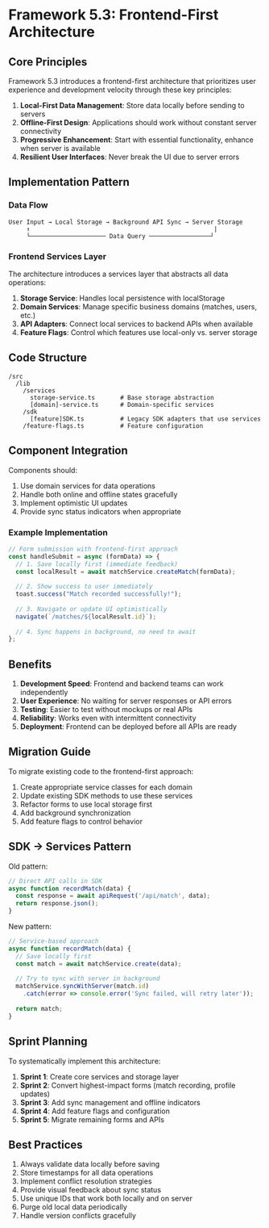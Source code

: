 # Framework 5.3: Frontend-First Architecture

## Core Principles

Framework 5.3 introduces a frontend-first architecture that prioritizes user experience and development velocity through these key principles:

1. **Local-First Data Management**: Store data locally before sending to servers
2. **Offline-First Design**: Applications should work without constant server connectivity
3. **Progressive Enhancement**: Start with essential functionality, enhance when server is available
4. **Resilient User Interfaces**: Never break the UI due to server errors

## Implementation Pattern

### Data Flow

```
User Input → Local Storage → Background API Sync → Server Storage
     ↑                                                   |
     └───────────────────── Data Query ─────────────────┘
```

### Frontend Services Layer

The architecture introduces a services layer that abstracts all data operations:

1. **Storage Service**: Handles local persistence with localStorage
2. **Domain Services**: Manage specific business domains (matches, users, etc.)
3. **API Adapters**: Connect local services to backend APIs when available
4. **Feature Flags**: Control which features use local-only vs. server storage

## Code Structure

```
/src
  /lib
    /services
      storage-service.ts       # Base storage abstraction
      [domain]-service.ts      # Domain-specific services
    /sdk
      [feature]SDK.ts          # Legacy SDK adapters that use services
    /feature-flags.ts          # Feature configuration
```

## Component Integration

Components should:

1. Use domain services for data operations
2. Handle both online and offline states gracefully
3. Implement optimistic UI updates
4. Provide sync status indicators when appropriate

### Example Implementation

```typescript
// Form submission with frontend-first approach
const handleSubmit = async (formData) => {
  // 1. Save locally first (immediate feedback)
  const localResult = await matchService.createMatch(formData);
  
  // 2. Show success to user immediately
  toast.success("Match recorded successfully!");
  
  // 3. Navigate or update UI optimistically
  navigate(`/matches/${localResult.id}`);
  
  // 4. Sync happens in background, no need to await
};
```

## Benefits

1. **Development Speed**: Frontend and backend teams can work independently
2. **User Experience**: No waiting for server responses or API errors
3. **Testing**: Easier to test without mockups or real APIs
4. **Reliability**: Works even with intermittent connectivity
5. **Deployment**: Frontend can be deployed before all APIs are ready

## Migration Guide

To migrate existing code to the frontend-first approach:

1. Create appropriate service classes for each domain
2. Update existing SDK methods to use these services
3. Refactor forms to use local storage first
4. Add background synchronization
5. Add feature flags to control behavior

## SDK → Services Pattern

Old pattern:
```typescript
// Direct API calls in SDK
async function recordMatch(data) {
  const response = await apiRequest('/api/match', data);
  return response.json();
}
```

New pattern:
```typescript
// Service-based approach
async function recordMatch(data) {
  // Save locally first
  const match = await matchService.create(data);
  
  // Try to sync with server in background
  matchService.syncWithServer(match.id)
    .catch(error => console.error('Sync failed, will retry later'));
  
  return match;
}
```

## Sprint Planning

To systematically implement this architecture:

1. **Sprint 1**: Create core services and storage layer
2. **Sprint 2**: Convert highest-impact forms (match recording, profile updates)
3. **Sprint 3**: Add sync management and offline indicators
4. **Sprint 4**: Add feature flags and configuration
5. **Sprint 5**: Migrate remaining forms and APIs

## Best Practices

1. Always validate data locally before saving
2. Store timestamps for all data operations
3. Implement conflict resolution strategies
4. Provide visual feedback about sync status
5. Use unique IDs that work both locally and on server
6. Purge old local data periodically
7. Handle version conflicts gracefully